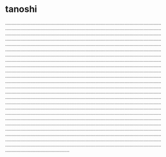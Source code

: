 # tanoshi
...................................................................................................................................................................................................................................................................................................................................................................................................................................................................................................................................................................................................................................................................................................................................................................................................................................................................................................................................................................................................................................................................................................................................................................................................................................................................................................................................................................................................................................................................................................................................................................................................................................................................................................................................................................................................................................................................................................................................................................................................................................................................................................................................................................................................................................................................................................................................................................................................................................................................................................................................................................................................................................................................................................................................................................................................................................................................................................................................................................................................................................................................................................................................................